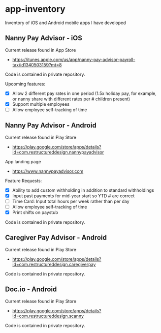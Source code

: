 # app-inventory
Inventory of iOS and Android mobile apps I have developed

## Nanny Pay Advisor - iOS
Current release found in App Store 
- https://itunes.apple.com/us/app/nanny-pay-advisor-payroll-tax/id1340503159?mt=8

Code is contained in private repository.

Upcoming features:
- [x] Allow 2 different pay rates in one period (1.5x holiday pay, for example, or nanny share with different rates per # children present) 
- [x] Support multiple employees
- [ ] Allow employee self-tracking of time

## Nanny Pay Advisor - Android
Current release found in Play Store
- https://play.google.com/store/apps/details?id=com.restructureddesign.nannypayadvisor

App landing page
- https://www.nannypayadvisor.com

Feature Requests:
- [x] Ability to add custom withholding in addition to standard withholdings
- [x] Input past payments for mid-year start so YTD # are correct
- [ ] Time Card: Input total hours per week rather than per day
- [ ] Allow employee self-tracking of time
- [x] Print shifts on paystub

Code is contained in private repository.

## Caregiver Pay Advisor - Android
Current release found in Play Store
- https://play.google.com/store/apps/details?id=com.restructureddesign.caregiverpay

Code is contained in private repository.

## Doc.io - Android
Current release found in Play Store
- https://play.google.com/store/apps/details?id=com.restructureddesign.scanny

Code is contained in private repository.

